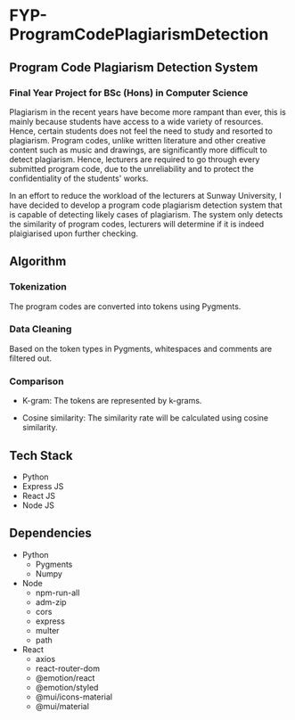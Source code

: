 # FYP-ProgramCodePlagiarismDetection

## Program Code Plagiarism Detection System 


### Final Year Project for BSc (Hons) in Computer Science
Plagiarism in the recent years have become more rampant than ever, this is mainly because students have access to a wide variety of resources.  Hence, certain students does not feel the need to study and resorted to plagiarism. Program codes, unlike written literature and other creative content such as music and drawings, are significantly more difficult to detect plagiarism. Hence, lecturers are required to go through every submitted program code, due to the unreliability and to protect the confidentiality of the students' works. 

In an effort to reduce the workload of the lecturers at Sunway University, I have decided to develop a program code plagiarism detection system that is capable of detecting likely cases of plagiarism. The system only detects the similarity of program codes, lecturers will determine if it is indeed plaigiarised upon further checking.   

## Algorithm
### Tokenization
The program codes are converted into tokens using Pygments.

### Data Cleaning
Based on the token types in Pygments, whitespaces and comments are filtered out.

### Comparison
- K-gram:
The tokens are represented by k-grams.

- Cosine similarity:
The similarity rate will be calculated using cosine similarity. 


## Tech Stack
- Python
- Express JS 
- React JS 
- Node JS 

## Dependencies
- Python
  - Pygments
  - Numpy
- Node
  - npm-run-all
  - adm-zip
  - cors
  - express
  - multer
  - path
- React
  - axios
  - react-router-dom
  - @emotion/react
  - @emotion/styled
  - @mui/icons-material
  - @mui/material
